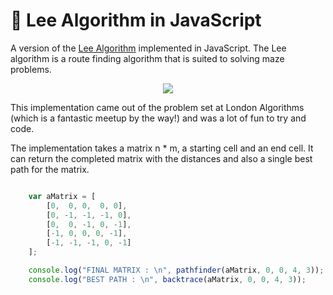 # :runner: Lee Algorithm in JavaScript
A version of the [Lee Algorithm](https://en.wikipedia.org/wiki/Lee_algorithm) implemented in JavaScript. The Lee algorithm is a route finding algorithm that is suited to solving maze problems.

<p align="center">
    <img src="https://upload.wikimedia.org/wikipedia/commons/5/5a/Lee_waveprop.png">
</p>

This implementation came out of the problem set at London Algorithms (which is a fantastic meetup by the way!) and was a lot of fun to try and code.

The implementation takes a matrix n * m, a starting cell and an end cell. It can return the completed matrix with the distances and also a single best path for the matrix.

```javascript

    var aMatrix = [
        [0,  0, 0,  0, 0],
        [0, -1, -1, -1, 0],
        [0,  0, -1, 0, -1],
        [-1, 0, 0, 0, -1],
        [-1, -1, -1, 0, -1]
    ];

    console.log("FINAL MATRIX : \n", pathfinder(aMatrix, 0, 0, 4, 3));
    console.log("BEST PATH : \n", backtrace(aMatrix, 0, 0, 4, 3));

```
